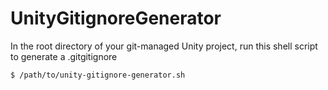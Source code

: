 # UnityGitignoreGenerator

In the root directory of your git-managed Unity project, run this shell script to generate a .gitgitignore

```sh
$ /path/to/unity-gitignore-generator.sh
```
